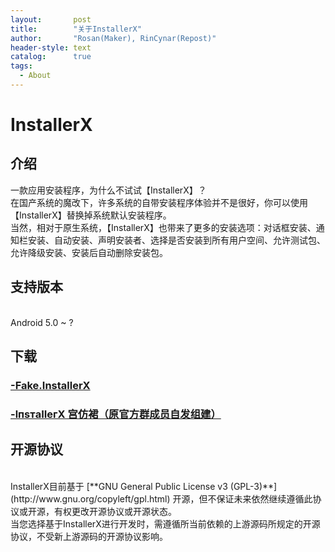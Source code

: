 ```yaml
---
layout:       post
title:        "关于InstallerX"
author:       "Rosan(Maker), RinCynar(Repost)"
header-style: text
catalog:      true
tags:
  - About
---
```


# InstallerX
## 介绍
一款应用安装程序，为什么不试试【InstallerX】？
<br>
在国产系统的魔改下，许多系统的自带安装程序体验并不是很好，你可以使用【InstallerX】替换掉系统默认安装程序。
<br>
当然，相对于原生系统，【InstallerX】也带来了更多的安装选项：对话框安装、通知栏安装、自动安装、声明安装者、选择是否安装到所有用户空间、允许测试包、允许降级安装、安装后自动删除安装包。
<br>

## 支持版本
<br>
Android 5.0 ~ ?
<br>

## 下载
### <a href="inx.rcva.san.tc">-Fake.InstallerX</a>
### <a href="https://qm.qq.com/q/b7OncY19IW">-lпsтaIIeгX 宫仿裙（原官方群成员自发组建）</a>

## 开源协议
</h3><br>
InstallerX目前基于 [**GNU General Public License v3 (GPL-3)**](http://www.gnu.org/copyleft/gpl.html) 开源，但不保证未来依然继续遵循此协议或开源，有权更改开源协议或开源状态。
<br>
当您选择基于InstallerX进行开发时，需遵循所当前依赖的上游源码所规定的开源协议，不受新上游源码的开源协议影响。